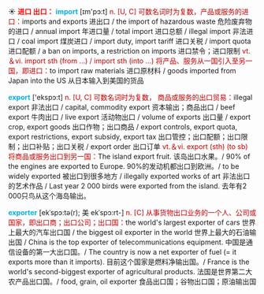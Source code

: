 ☀ <font color="red">**进口 出口：**</font>
<font color="sky blue">**import**</font> [ɪm'pɔ:t] 
<font color="#c00000">n. [U, C] 可数名词时为复数，产品或服务的进口：</font>imports and exports 进出口 / the import of hazardous waste 危险废弃物的进口 / annual import 年进口量 / total import 进口总额 / illegal import 非法进口 / coal import 煤炭进口 / import duty, import tariff 进口关税 / import quota 进口配额 / a ban on imports, a restriction on imports 进口禁令；进口限制 <font color="#c00000">vt.＆vi. import sth (from ...) / import sth (into ...) 将产品、服务从一国引入至另一国，即进口：</font>to import raw materials 进口原材料 / goods imported from Japan into the US 从日本输入到美国的货品

<font color="sky blue">**export**</font> ['ekspɔ:t] 
<font color="#c00000">n. [U, C] 可数名词时为复数， 商品或服务的出口贸易：</font>illegal export 非法出口 / capital, commodity export 资本输出；商品出口 / beef export 牛肉出口 / live export 活动物出口 / volume of exports 出口量 / export crop, export goods 出口作物；出口商品 / export controls, export quota, export restrictions, export subsidy, export tax 出口管控；出口配额；出口限制；出口补贴；出口关税 / export order 出口订单 <font color="#c00000">vt.＆vi. export (sth) (to sb) 将商品或服务出口到另一国：</font>The island export fruit. 该岛出口水果。/ 90% of the engines are exported to Europe. 90%的发动机都出口到欧洲。/ to be widely exported 被出口到很多地方 / illegally exported works of art 非法出口的艺术作品 / Last year 2 000 birds were exported from the island. 去年有2 000只鸟从这个海岛输出。

<font color="sky blue">**exporter**</font> [ekˈspɔ:tə(r); 美 ekˈspɔ:rt-]
<font color="#c00000">n. [C] 从事货物出口业务的一个人、公司或国家，即出口商；出口公司；出口国：</font>the world's largest exporter of cars 世界上最大的汽车出口国 / the biggest oil exporter in the world 世界上最大的石油输出国 / China is the top exporter of telecommunications equipment. 中国是通信设备的第一大出口国。/ The country is now a net exporter of fuel (= it exports more than it imports). 目前这个国家是燃料净输出国。/ France is the world's second-biggest exporter of agricultural products. 法国是世界第二大农产品出口国。/ food, grain, oil exporter 食品出口国；谷物出口国；原油输出国




